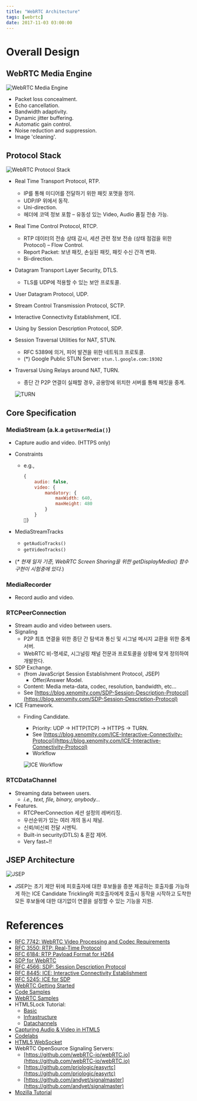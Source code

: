 ```yaml
---
title: "WebRTC Architecture"
tags: [webrtc]
date: 2017-11-03 03:00:00
---
```


# Overall Design
## WebRTC Media Engine
![WebRTC Media Engine](../assets/images/webrtc-media-engine.png)
- Packet loss concealment.
- Echo cancellation.
- Bandwidth adaptivity.
- Dynamic jitter buffering.
- Automatic gain control.
- Noise reduction and suppression.
- Image 'cleaning'.

## Protocol Stack
![WebRTC Protocol Stack](../assets/images/webrtc-protocol-stack.png)
- Real Time Transport Protocol, RTP.
  - IP를 통해 미디어를 전달하기 위한 패킷 포맷을 정의.
  - UDP/IP 위에서 동작.
  - Uni-direction.
  - 헤더에 코덱 정보 포함 – 유동성 있는 Video, Audio 품질 전송 가능.
- Real Time Control Protocol, RTCP.
  - RTP 데이터의 전송 상태 감시, 세션 관련 정보 전송 (상태 점검을 위한 Protocol) – Flow Control.
  - Report Packet: 보낸 패킷, 손실된 패킷, 패킷 수신 간격 변화.
  - Bi-direction.
- Datagram Transport Layer Security, DTLS.
  - TLS를 UDP에 적용할 수 있는 보안 프로토콜.
- User Datagram Protocol, UDP.
- Stream Control Transmission Protocol, SCTP.
- Interactive Connectivity Establishment, ICE.
- Using by Session Description Protocol, SDP.
- Session Traversal Utilities for NAT, STUN.
  - RFC 5389에 의거, 피어 발견을 위한 네트워크 프로토콜.
  - (*) Google Public STUN Server: `stun.l.google.com:19302`
- Traversal Using Relays around NAT, TURN.
  - 종단 간 P2P 연결이 실패할 경우, 공용망에 위치한 서버를 통해 패킷을 중계.
  
  ![TURN](../assets/images/turn.png)

## Core Specification
### MediaStream (a.k.a `getUserMedia()`)
- Capture audio and video. (HTTPS only)
- Constraints
  - e.g.,
    ```javascript
    {
        audio: false,
	    video: {
		    mandatory: {
		        maxWidth: 640,
		        maxHeight: 480
		    }
        }
    }
    ```
		
- MediaStreamTracks
  - `getAudioTracks()`
  - `getVideoTracks()`
- (_* 현재 일자 기준, WebRTC Screen Sharing을 위한 getDisplayMedia() 함수 구현이 시험중에 있다._)
	
### MediaRecorder
- Record audio and video.
	
### RTCPeerConnection
- Stream audio and video between users.
- Signaling
  - P2P 최초 연결을 위한 종단 간 탐색과 통신 및 시그널 메시지 교환을 위한 중계 서버.
  - WebRTC 비-명세로, 시그널링 채널 전문과 프로토콜을 상황에 맞게 정의하여 개발한다.
- SDP Exchange.
	- (from JavaScript Session Establishment Protocol, JSEP)
	  - Offer/Answer Model.
	- Content: Media meta-data, codec, resolution, bandwidth, etc…
	- See [https://blog.xenomity.com/SDP-Session-Description-Protocol](https://blog.xenomity.com/SDP-Session-Description-Protocol)
- ICE Framework.
  - Finding Candidate.
	- Priority: UDP -> HTTP(TCP) -> HTTPS -> TURN.
	- See [https://blog.xenomity.com/ICE-Interactive-Connectivity-Protocol](https://blog.xenomity.com/ICE-Interactive-Connectivity-Protocol)
	- Workflow
    
    ![ICE Workflow](../assets/images/ice-sequence.png)


### RTCDataChannel
- Streaming data between users.
  - *i.e., text, file, binary, anybody…*
- Features.
  - RTCPeerConnection 세션 설정의 레버리징.
  - 우선순위가 있는 여러 개의 동시 채널.
  - 신뢰/비신뢰 전달 시멘틱.
  - Built-in security(DTLS) & 혼잡 제어.
  - Very fast~!!


## JSEP Architecture
![JSEP](../assets/images/jsep.png)
- JSEP는 초기 제안 뒤에 피호출자에 대한 후보들을 증분 제공하는 호출자를 가능하게 하는 ICE Candidate Trickling와 피호출자에게 호출시 동작을 시작하고 도착한 모든 후보들에 대한 대기없이 연결을 설정할 수 있는 기능을 지원.


# References
- [RFC 7742: WebRTC Video Processing and Codec Requirements](https://tools.ietf.org/html/rfc7742)
- [RFC 3550: RTP: Real-Time Protocol](https://tools.ietf.org/html/rfc3550)
- [RFC 6184: RTP Payload Format for H264](https://tools.ietf.org/html/rfc6184)
- [SDP for WebRTC](https://tools.ietf.org/html/draft-ietf-rtcweb-sdp-11)
- [RFC 4566: SDP: Session Description Protocol](https://tools.ietf.org/html/rfc4566)
- [RFC 8445: ICE: Interactive Connectivity Establishment](https://tools.ietf.org/html/rfc8445)
- [RFC 5245: ICE for SDP](https://tools.ietf.org/html/rfc5245)
- [WebRTC Getting Started](https://webrtc.org/start)
- [Code Samples](https://github.com/webrtc/samples)
- [WebRTC Samples](https://webrtc.github.io/samples)
- HTML5Lock Tutorial: 
  - [Basic](https://www.html5rocks.com/ko/tutorials/webrtc/basics)
  - [Infrastructure](https://www.html5rocks.com/ko/tutorials/webrtc/infrastructure)
  - [Datachannels](https://www.html5rocks.com/ko/tutorials/webrtc/datachannels)
- [Capturing Audio & Video in HTML5](https://www.html5rocks.com/ko/tutorials/getusermedia/intro)
- [Codelabs](https://codelabs.developers.google.com/codelabs/webrtc-web)
- [HTML5 WebSocket](https://dzone.com/refcardz/html5-websocket)
- WebRTC OpenSource Signaling Servers:
  - [https://github.com/webRTC-io/webRTC.io](https://github.com/webRTC-io/webRTC.io)
  - [https://github.com/priologic/easyrtc](https://github.com/priologic/easyrtc)
  - [https://github.com/andyet/signalmaster](https://github.com/andyet/signalmaster)
- [Mozilla Tutorial](https://developer.mozilla.org/ko/docs/Web/API/WebRTC_API/Signaling_and_video_calling)
